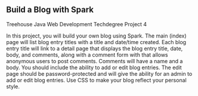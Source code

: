 ## Build a Blog with Spark

Treehouse Java Web Development Techdegree Project 4

In this project, you will build your own blog using Spark. 
The main (index) page will list blog entry titles with a title and 
date/time created. Each blog entry title will link to a detail page 
that displays the blog entry title, date, body, and comments, along 
with a comment form with that allows anonymous users to post comments. 
Comments will have a name and a body. You should include the ability 
to add or edit blog entries. The edit page should be password-protected 
and will give the ability for an admin to add or edit blog entries. 
Use CSS to make your blog reflect your personal style.